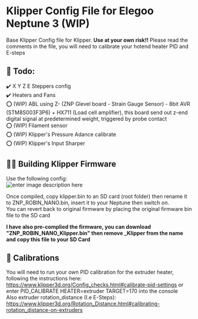 # Klipper Config File for Elegoo Neptune 3 (WIP)
Base Klipper Config file for Klipper. **Use at your own risk!!** Please read the comments in the file, you will need to calibrate your hotend heater PID and E-steps   
## 📄 **Todo:**  
 ✔️ X Y Z E Steppers config  
 ✔️ Heaters and Fans  
 ⭕ (WIP) ABL using Z- (ZNP Glevel board - Strain Gauge Sensor) - 8bit AVR (STM8S003F3P6) + HX711 (Load cell amplifier), this board send out z-end digital signal at predetermined weight, triggered by probe contact  
 ⭕ (WIP) Filament sensor  
 ⭕ (WIP) Klipper's Pressure Adance calibrate  
 ⭕ (WIP) Klipper's Input Sharper  

## **👨‍🏫 Building Klipper Firmware**  
 Use the following config:  
![enter image description here](https://github.com/jerryngm/Neptune-Elegoo3-Klipper/raw/main/Klipper-Build-Settings.jpg)  

Once compiled, copy klipper.bin to an SD card (root folder) then rename it to ZNP_ROBIN_NANO.bin, insert it to your Neptune then switch on.  
You can revert back to original firmware by placing the original firmware bin file to the SD card  

**I have also pre-complied the firmware, you can download "ZNP_ROBIN_NANO_Klipper.bin" then remove _Klipper from the name and copy this file to your SD Card**
 
 ## **🔧 Calibrations**  
 You will need to run your own PID calibration for the extruder heater, following the instructions here: https://www.klipper3d.org/Config_checks.html#calibrate-pid-settings or enter PID_CALIBRATE HEATER=extruder TARGET=170 into the console  
 Also extruder rotation_distance (I.e E-Steps): https://www.klipper3d.org/Rotation_Distance.html#calibrating-rotation_distance-on-extruders

